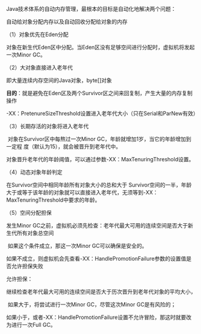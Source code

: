 Java技术体系的自动内存管理，最根本的目标是自动化地解决两个问题：

自动给对象分配内存以及自动回收分配给对象的内存



（1）对象优先在Eden分配

对象在新生代Eden区中分配。当Eden区没有足够空间进行分配时，虚拟机将发起一次Minor GC。 



（2）大对象直接进入老年代

即大量连续内存空间的Java对象，byte[]对象

**目的**：就是避免在Eden区及两个Survivor区之间来回复制，产生大量的内存复制操作

-XX：PretenureSizeThreshold设置进入老年代大小（只在Serial和ParNew有效）



（3）长期存活的对象将进入老年代

​		对象在Survivor区中每熬过一次Minor GC，年龄就增加1岁，当它的年龄增加到一定程 度（默认为15），就会被晋升到老年代中。

对象晋升老年代的年龄阈值，可以通过参数-XX：MaxTenuringThreshold设置。



（4）动态对象年龄判定 

在Survivor空间中相同年龄所有对象大小的总和大于 Survivor空间的一半，年龄大于或等于该年龄的对象就可以直接进入老年代，无须等到-XX：MaxTenuringThreshold中要求的年龄。 



（5）空间分配担保 

发生Minor GC之前，虚拟机必须先检查：老年代最大可用的连续空间是否大于新生代所有对象总空间

​		如果这个条件成立，那这一次Minor GC可以确保是安全的。

​		如果不成立，则虚拟机会先查看-XX：HandlePromotionFailure参数的设置值是否允许担保失败

允许担保：

继续检查老年代最大可用的连续空间是否大于历次晋升到老年代对象的平均大小，

​		如果大于，将尝试进行一次Minor GC，尽管这次Minor GC是有风险的；

​		如果小于，或者-XX：HandlePromotionFailure设置不允许冒险，那这时就要改为进行一次Full GC。 